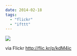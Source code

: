```yaml
---
date: 2014-02-18
tags: 
  - "flickr"
  - "ifttt"
---
```


![](http://farm3.staticflickr.com/2831/12615367673_545b73eb9b_b.jpg)  

  
  
via Flickr http://flic.kr/p/kdM4ic
